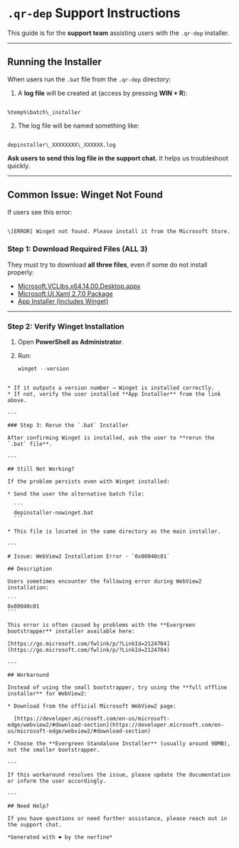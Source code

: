 
# `.qr-dep` Support Instructions

This guide is for the **support team** assisting users with the `.qr-dep` installer.

---

## Running the Installer

When users run the `.bat` file from the `.qr-dep` directory:

1. A **log file** will be created at (access by pressing **WIN + R**):

```

%temp%\batch\_installer

```

2. The log file will be named something like:

```

depinstaller\_XXXXXXXX\_XXXXXX.log

```

**Ask users to send this log file in the support chat.** It helps us troubleshoot quickly.

---

## Common Issue: Winget Not Found

If users see this error:

```

\[ERROR] Winget not found. Please install it from the Microsoft Store.

````

### Step 1: Download Required Files (ALL 3)

They must try to download **all three files**, even if some do not install properly:

- [Microsoft.VCLibs.x64.14.00.Desktop.appx](https://aka.ms/Microsoft.VCLibs.x64.14.00.Desktop.appx)  
- [Microsoft.UI.Xaml 2.7.0 Package](https://www.nuget.org/api/v2/package/Microsoft.UI.Xaml/2.7.0)  
- [App Installer (includes Winget)](https://aka.ms/getwinget)  

---

### Step 2: Verify Winget Installation

1. Open **PowerShell as Administrator**.
2. Run:

   ```powershell
   winget --version
````

* If it outputs a version number → Winget is installed correctly.
* If not, verify the user installed **App Installer** from the link above.

---

### Step 3: Rerun the `.bat` Installer

After confirming Winget is installed, ask the user to **rerun the `.bat` file**.

---

## Still Not Working?

If the problem persists even with Winget installed:

* Send the user the alternative batch file:

  ```
  depinstaller-nowinget.bat
  ```

* This file is located in the same directory as the main installer.

---

# Issue: WebView2 Installation Error - `0x80040c01`

## Description

Users sometimes encounter the following error during WebView2 installation:

```
0x80040c01
```

This error is often caused by problems with the **Evergreen bootstrapper** installer available here:

[https://go.microsoft.com/fwlink/p/?LinkId=2124704](https://go.microsoft.com/fwlink/p/?LinkId=2124704)

---

## Workaround

Instead of using the small bootstrapper, try using the **full offline installer** for WebView2:

* Download from the official Microsoft WebView2 page:

  [https://developer.microsoft.com/en-us/microsoft-edge/webview2/#download-section](https://developer.microsoft.com/en-us/microsoft-edge/webview2/#download-section)

* Choose the **Evergreen Standalone Installer** (usually around 90MB), not the smaller bootstrapper.

---

If this workaround resolves the issue, please update the documentation or inform the user accordingly.

---

## Need Help?

If you have questions or need further assistance, please reach out in the support chat.

*Generated with ❤️ by the nerfine*
